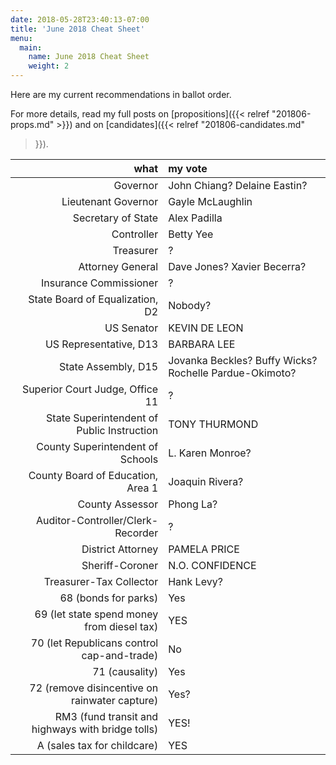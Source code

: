 ```yaml
---
date: 2018-05-28T23:40:13-07:00
title: 'June 2018 Cheat Sheet'
menu:
  main:
    name: June 2018 Cheat Sheet
    weight: 2
---
```


Here are my current recommendations in ballot order.

For more details, read my full posts on [propositions]({{< relref
"201806-props.md" >}}) and on [candidates]({{< relref "201806-candidates.md"
>}}).

<!--more-->

what|my vote
--:|:-----
Governor | John Chiang? Delaine Eastin?
Lieutenant Governor | Gayle McLaughlin
Secretary of State | Alex Padilla
Controller | Betty Yee
Treasurer | ?
Attorney General | Dave Jones? Xavier Becerra?
Insurance Commissioner | ?
State Board of Equalization, D2 | Nobody?
US Senator | KEVIN DE LEON
US Representative, D13 | BARBARA LEE
State Assembly, D15 | Jovanka Beckles? Buffy Wicks? Rochelle Pardue-Okimoto?
Superior Court Judge, Office 11 | ?
State Superintendent of Public Instruction | TONY THURMOND
County Superintendent of Schools | L. Karen Monroe?
County Board of Education, Area 1 | Joaquin Rivera?
County Assessor | Phong La?
Auditor-Controller/Clerk-Recorder | ?
District Attorney | PAMELA PRICE
Sheriff-Coroner | N.O. CONFIDENCE
Treasurer-Tax Collector | Hank Levy?
68 (bonds for parks) | Yes
69 (let state spend money from diesel tax) | YES
70 (let Republicans control cap-and-trade) | No
71 (causality) | Yes
72 (remove disincentive on rainwater capture) | Yes?
RM3 (fund transit and highways with bridge tolls) | YES!
A (sales tax for childcare) | YES
